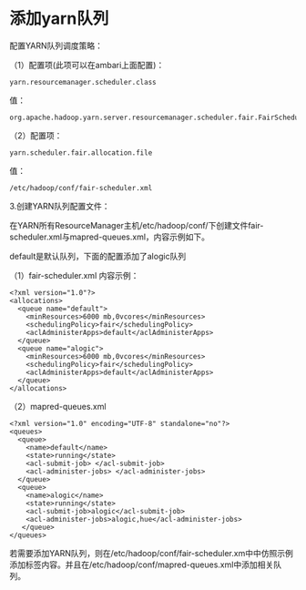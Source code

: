 # 添加yarn队列

配置YARN队列调度策略：

（1）配置项(此项可以在ambari上面配置)：
```
yarn.resourcemanager.scheduler.class
```
值：
```
org.apache.hadoop.yarn.server.resourcemanager.scheduler.fair.FairScheduler
```
（2）配置项：
```
yarn.scheduler.fair.allocation.file
```
值：
```
/etc/hadoop/conf/fair-scheduler.xml
```
3.创建YARN队列配置文件：

在YARN所有ResourceManager主机/etc/hadoop/conf/下创建文件fair-scheduler.xml与mapred-queues.xml，内容示例如下。

default是默认队列，下面的配置添加了alogic队列

（1）fair-scheduler.xml
内容示例：
```
<?xml version="1.0"?>
<allocations>
  <queue name="default">
    <minResources>6000 mb,0vcores</minResources>
    <schedulingPolicy>fair</schedulingPolicy>
    <aclAdministerApps>default</aclAdministerApps>
  </queue>
  <queue name="alogic">
    <minResources>6000 mb,0vcores</minResources>
    <schedulingPolicy>fair</schedulingPolicy>
    <aclAdministerApps>default</aclAdministerApps>
  </queue>
</allocations>
```
（2）mapred-queues.xml
```
<?xml version="1.0" encoding="UTF-8" standalone="no"?>
<queues>
  <queue>
    <name>default</name>
    <state>running</state>
    <acl-submit-job> </acl-submit-job>
    <acl-administer-jobs> </acl-administer-jobs>
  </queue>
  <queue>
    <name>alogic</name>
    <state>running</state>
    <acl-submit-job>alogic</acl-submit-job>
    <acl-administer-jobs>alogic,hue</acl-administer-jobs>
   </queue>
</queues>
```

若需要添加YARN队列，则在/etc/hadoop/conf/fair-scheduler.xm中中仿照示例添加<queue>标签内容。并且在/etc/hadoop/conf/mapred-queues.xml中添加相关队列。
